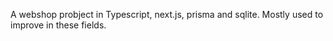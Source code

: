 A webshop probject in Typescript, next.js, prisma and sqlite. Mostly used to improve in these fields.
